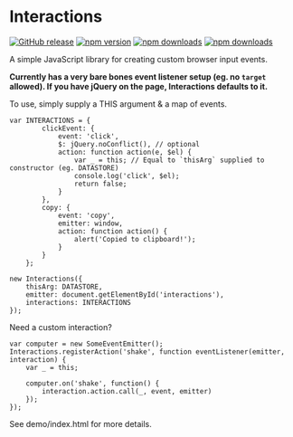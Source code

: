 # Interactions

[![GitHub release](https://img.shields.io/github/release/Mike96angelo/Interactions.svg?maxAge=21600)](https://github.com/Mike96Angelo/Interactions/releases)
[![npm version](https://img.shields.io/npm/v/interactions.svg?maxAge=21600)](https://www.npmjs.com/package/interactions)
[![npm downloads](https://img.shields.io/npm/dm/interactions.svg?maxAge=604800)](https://npm-stat.com/charts.html?package=interactions&from=2017-01-01)
[![npm downloads](https://img.shields.io/npm/dt/interactions.svg?maxAge=604800)](https://npm-stat.com/charts.html?package=interactions&from=2017-01-01)

A simple JavaScript library for creating custom browser input events.

**Currently has a very bare bones event listener setup (eg. no `target` allowed). If you have jQuery on the page, Interactions defaults to it.**

To use, simply supply a THIS argument & a map of events.

```
var INTERACTIONS = {
        clickEvent: {
            event: 'click',
            $: jQuery.noConflict(), // optional
            action: function action(e, $el) {
                var _ = this; // Equal to `thisArg` supplied to constructor (eg. DATASTORE)
                console.log('click', $el);
                return false;
            }
        },
        copy: {
            event: 'copy',
            emitter: window,
            action: function action() {
                alert('Copied to clipboard!');
            }
        }
    };

new Interactions({
    thisArg: DATASTORE,
    emitter: document.getElementById('interactions'),
    interactions: INTERACTIONS
});
```

Need a custom interaction?

```
var computer = new SomeEventEmitter();
Interactions.registerAction('shake', function eventListener(emitter, interaction) {
    var _ = this;

    computer.on('shake', function() {
        interaction.action.call(_, event, emitter)
    });
});
```

See demo/index.html for more details.
